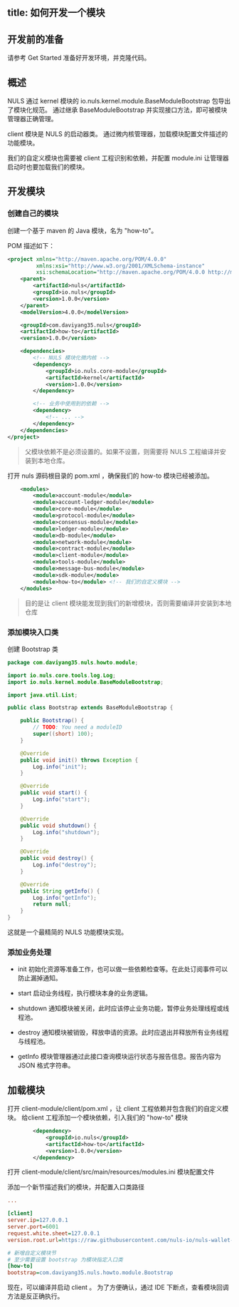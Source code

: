 title: 如何开发一个模块
---------------

## 开发前的准备

请参考 Get Started 准备好开发环境，并克隆代码。

## 概述

NULS 通过 kernel 模块的 io.nuls.kernel.module.BaseModuleBootstrap 包导出了模块化规范。
通过继承 BaseModuleBootstrap 并实现接口方法，即可被模块管理器正确管理。

client 模块是 NULS 的启动器类。
通过微内核管理器，加载模块配置文件描述的功能模块。

我们的自定义模块也需要被 client 工程识别和依赖，并配置 module.ini 让管理器启动时也要加载我们的模块。

## 开发模块

### 创建自己的模块

创建一个基于 maven 的 Java 模块，名为 "how-to"。

POM 描述如下：

```xml
<project xmlns="http://maven.apache.org/POM/4.0.0"
         xmlns:xsi="http://www.w3.org/2001/XMLSchema-instance"
         xsi:schemaLocation="http://maven.apache.org/POM/4.0.0 http://maven.apache.org/xsd/maven-4.0.0.xsd">
    <parent>
        <artifactId>nuls</artifactId>
        <groupId>io.nuls</groupId>
        <version>1.0.0</version>
    </parent>
    <modelVersion>4.0.0</modelVersion>

    <groupId>com.daviyang35.nuls</groupId>
    <artifactId>how-to</artifactId>
    <version>1.0.0</version>

    <dependencies>
        <!-- NULS 模块化微内核 -->
        <dependency>
            <groupId>io.nuls.core-module</groupId>
            <artifactId>kernel</artifactId>
            <version>1.0.0</version>
        </dependency>

        <!-- 业务中使用到的依赖 -->
        <dependency>
            <!-- ... -->
        </dependency>
    </dependencies>
</project>
```

> 父模块依赖不是必须设置的。如果不设置，则需要将 NULS 工程编译并安装到本地仓库。

打开 nuls 源码根目录的 pom.xml ，确保我们的 how-to 模块已经被添加。

```xml
    <modules>
        <module>account-module</module>
        <module>account-ledger-module</module>
        <module>core-module</module>
        <module>protocol-module</module>
        <module>consensus-module</module>
        <module>ledger-module</module>
        <module>db-module</module>
        <module>network-module</module>
        <module>contract-module</module>
        <module>client-module</module>
        <module>tools-module</module>
        <module>message-bus-module</module>
        <module>sdk-module</module>
        <module>how-to</module> <!-- 我们的自定义模块 -->
    </modules>
```

> 目的是让 client 模块能发现到我们的新增模块，否则需要编译并安装到本地仓库

### 添加模块入口类

创建 Bootstrap 类

```java
package com.daviyang35.nuls.howto.module;

import io.nuls.core.tools.log.Log;
import io.nuls.kernel.module.BaseModuleBootstrap;

import java.util.List;

public class Bootstrap extends BaseModuleBootstrap {

    public Bootstrap() {
        // TODO: You need a moduleID
        super((short) 100);
    }

    @Override
    public void init() throws Exception {
        Log.info("init");
    }

    @Override
    public void start() {
        Log.info("start");
    }

    @Override
    public void shutdown() {
        Log.info("shutdown");
    }

    @Override
    public void destroy() {
        Log.info("destroy");
    }

    @Override
    public String getInfo() {
        Log.info("getInfo");
        return null;
    }
}
```

这就是一个最精简的 NULS 功能模块实现。

### 添加业务处理

* init
初始化资源等准备工作，也可以做一些依赖检查等。在此处订阅事件可以防止漏掉通知。

* start
启动业务线程，执行模块本身的业务逻辑。

* shutdown
通知模块被关闭，此时应该停止业务功能，暂停业务处理线程或线程池。

* destroy
通知模块被销毁，释放申请的资源。此时应退出并释放所有业务线程与线程池。

* getInfo
模块管理器通过此接口查询模块运行状态与报告信息。报告内容为 JSON 格式字符串。

## 加载模块

打开 client-module/client/pom.xml ，让 client 工程依赖并包含我们的自定义模块。
给client 工程添加一个模块依赖，引入我们的 "how-to" 模块

```xml
        <dependency>
            <groupId>io.nuls</groupId>
            <artifactId>how-to</artifactId>
            <version>1.0.0</version>
        </dependency>
```

打开 client-module/client/src/main/resources/modules.ini 模块配置文件

添加一个新节描述我们的模块，并配置入口类路径

```ini
...

[client]
server.ip=127.0.0.1
server.port=6001
request.white.sheet=127.0.0.1
version.root.url=https://raw.githubusercontent.com/nuls-io/nuls-wallet-release/master/main/release/

# 新增自定义模块节
# 至少需要设置 bootstrap 为模块指定入口类
[how-to]
bootstrap=com.daviyang35.nuls.howto.module.Bootstrap

```

现在，可以编译并启动 client 。
为了方便确认，通过 IDE 下断点，查看模块回调方法是反正确执行。

